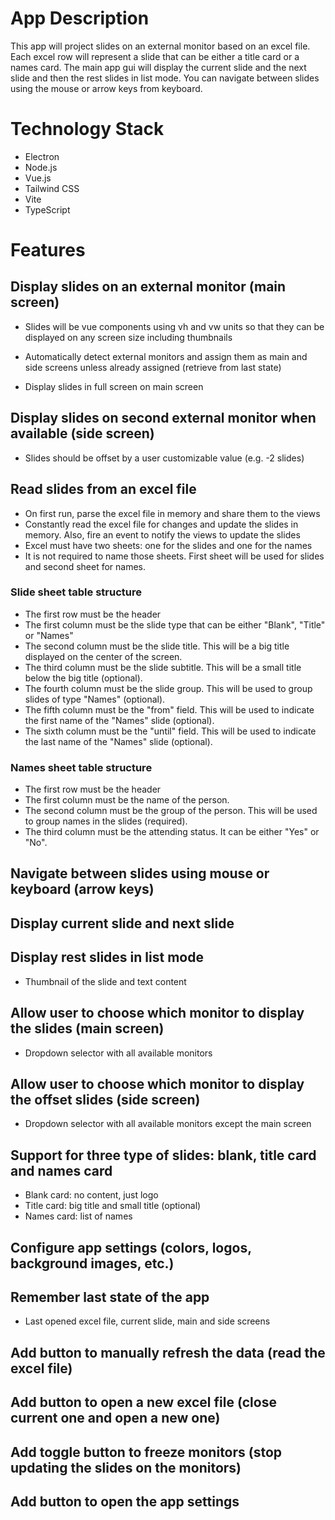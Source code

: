 # App Description

This app will project slides on an external monitor based on an excel file. Each excel row will represent a slide that can be either a title card or a names card. The main app gui will display the current slide and the next slide and then the rest slides in list mode. You can navigate between slides using the mouse or arrow keys from keyboard.

# Technology Stack

- Electron
- Node.js
- Vue.js
- Tailwind CSS
- Vite
- TypeScript

# Features

## Display slides on an external monitor (main screen)

- Slides will be vue components using vh and vw units so that they can be displayed on any screen size including thumbnails

- Automatically detect external monitors and assign them as main and side screens unless already assigned (retrieve from last state)
- Display slides in full screen on main screen

## Display slides on second external monitor when available (side screen)

- Slides should be offset by a user customizable value (e.g. -2 slides)

## Read slides from an excel file

- On first run, parse the excel file in memory and share them to the views
- Constantly read the excel file for changes and update the slides in memory. Also, fire an event to notify the views to update the slides
- Excel must have two sheets: one for the slides and one for the names
- It is not required to name those sheets. First sheet will be used for slides and second sheet for names.

### Slide sheet table structure

- The first row must be the header
- The first column must be the slide type that can be either "Blank", "Title" or "Names"
- The second column must be the slide title. This will be a big title displayed on the center of the screen.
- The third column must be the slide subtitle. This will be a small title below the big title (optional).
- The fourth column must be the slide group. This will be used to group slides of type "Names" (optional).
- The fifth column must be the "from" field. This will be used to indicate the first name of the "Names" slide (optional).
- The sixth column must be the "until" field. This will be used to indicate the last name of the "Names" slide (optional).

### Names sheet table structure

- The first row must be the header
- The first column must be the name of the person.
- The second column must be the group of the person. This will be used to group names in the slides (required).
- The third column must be the attending status. It can be either "Yes" or "No".

## Navigate between slides using mouse or keyboard (arrow keys)

## Display current slide and next slide

## Display rest slides in list mode

- Thumbnail of the slide and text content

## Allow user to choose which monitor to display the slides (main screen)

- Dropdown selector with all available monitors

## Allow user to choose which monitor to display the offset slides (side screen)

- Dropdown selector with all available monitors except the main screen

## Support for three type of slides: blank, title card and names card

- Blank card: no content, just logo
- Title card: big title and small title (optional)
- Names card: list of names

## Configure app settings (colors, logos, background images, etc.)

## Remember last state of the app

- Last opened excel file, current slide, main and side screens

## Add button to manually refresh the data (read the excel file)

## Add button to open a new excel file (close current one and open a new one)

## Add toggle button to freeze monitors (stop updating the slides on the monitors)

## Add button to open the app settings

